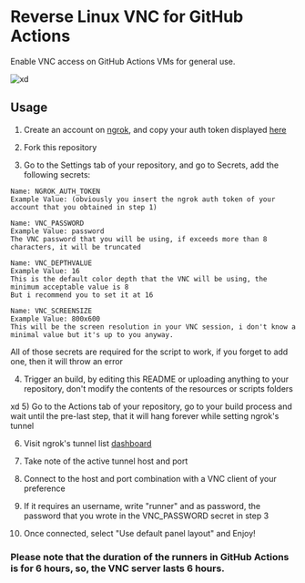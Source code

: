# Reverse Linux VNC for GitHub Actions
Enable VNC access on GitHub Actions VMs for general use.

![xd](screenshot.png)

## Usage
1) Create an account on [ngrok](https://dashboard.ngrok.com/signup), and copy your auth token displayed [here](https://dashboard.ngrok.com/auth)

2) Fork this repository

3) Go to the Settings tab of your repository, and go to Secrets, add the following secrets:
```
Name: NGROK_AUTH_TOKEN
Example Value: (obviously you insert the ngrok auth token of your account that you obtained in step 1)

Name: VNC_PASSWORD
Example Value: password
The VNC password that you will be using, if exceeds more than 8 characters, it will be truncated

Name: VNC_DEPTHVALUE
Example Value: 16
This is the default color depth that the VNC will be using, the minimum acceptable value is 8
But i recommend you to set it at 16

Name: VNC_SCREENSIZE
Example Value: 800x600
This will be the screen resolution in your VNC session, i don't know a minimal value but it's up to you anyway.
```

All of those secrets are required for the script to work, if you forget to add one, then it will throw an error

4) Trigger an build, by editing this README or uploading anything to your repository, don't modify the contents of the resources or scripts folders


xd
5) Go to the Actions tab of your repository, go to your build process and wait until the pre-last step, that it will hang forever while setting ngrok's tunnel

6) Visit ngrok's tunnel list [dashboard](https://dashboard.ngrok.com/status/tunnels)

7) Take note of the active tunnel host and port

8) Connect to the host and port combination with a VNC client of your preference

9) If it requires an username, write "runner" and as password, the password that you wrote in the VNC_PASSWORD secret in step 3

10) Once connected, select "Use default panel layout" and Enjoy!

### Please note that the duration of the runners in GitHub Actions is for 6 hours, so, the VNC server lasts 6 hours.

